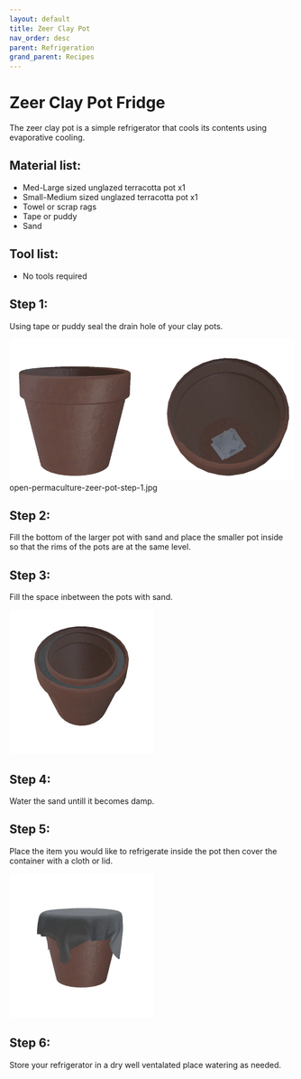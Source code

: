 ```yaml
---
layout: default
title: Zeer Clay Pot
nav_order: desc
parent: Refrigeration
grand_parent: Recipes
---
```


# Zeer Clay Pot Fridge

The zeer clay pot is a simple refrigerator that cools its contents using evaporative cooling.

## Material list:

* Med-Large sized unglazed terracotta pot x1
* Small-Medium sized unglazed terracotta pot x1
* Towel or scrap rags
* Tape or puddy
* Sand

## Tool list:

* No tools required

## Step 1:

Using tape or puddy seal the drain hole of your clay pots.

![](/assets/images/open-permaculture-zeer-pot-step-1.jpg)open-permaculture-zeer-pot-step-1.jpg

## Step 2:

Fill the bottom of the larger pot with sand and place the smaller pot inside so that the rims of the pots are at the same level.

## Step 3:

Fill the space inbetween the pots with sand.

![](/assets/images/open-permaculture-zeer-pot-step-3.jpg)

## Step 4:

Water the sand untill it becomes damp.

## Step 5:

Place the item you would like to refrigerate inside the pot then cover the container with a cloth or lid.

![](/assets/images/open-permaculture-zeer-pot-step-5.jpg)

## Step 6:

Store your refrigerator in a dry well ventalated place watering as needed.
